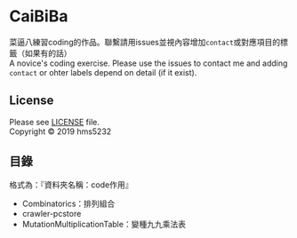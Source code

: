 # CaiBiBa

菜逼八練習coding的作品。聯繫請用issues並視內容增加`contact`或對應項目的標籤（如果有的話）  
A novice's coding exercise. Please use the issues to contact me and adding `contact` or ohter labels depend on detail (if it exist).

## License
Please see [LICENSE](https://github.com/hms5232/CaiBiBa/blob/master/LICENSE) file.  
Copyright © 2019 hms5232

## 目錄
格式為：『資料夾名稱：code作用』
+ Combinatorics：排列組合
+ crawler-pcstore
+ MutationMultiplicationTable：變種九九乘法表
